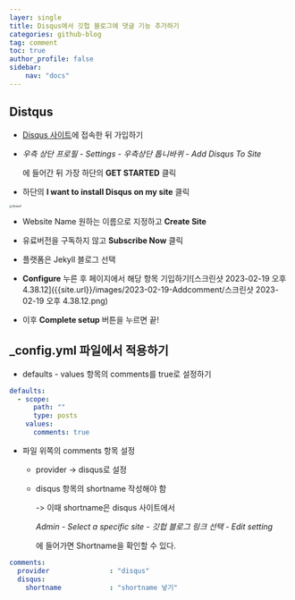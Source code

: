 ```yaml
---
layer: single
title: Disqus에서 깃헙 블로그에 댓글 기능 추가하기
categories: github-blog
tag: comment
toc: true
author_profile: false
sidebar:
    nav: "docs"
---
```


## Distqus

- [Disqus 사이트](https://disqus.com)에 접속한 뒤 가입하기



- *우측 상단 프로필 - Settings - 우측상단 톱니바퀴 - Add Disqus To Site*

  에 들어간 뒤 가장 하단의 **GET STARTED** 클릭



- 하단의 **I want to install Disqus on my site** 클릭

<img src="{{site.url}}/images/2023-02-19-Addcomment/disqus1-6792368.png" alt="disqus1" style="zoom:33%;" />



- Website Name 원하는 이름으로 지정하고 **Create Site**



- 유료버전을 구독하지 않고 **Subscribe Now** 클릭



- 플랫폼은 Jekyll 블로그 선택



- **Configure** 누른 후 페이지에서 해당 항목 기입하기![스크린샷 2023-02-19 오후 4.38.12]({{site.url}}/images/2023-02-19-Addcomment/스크린샷 2023-02-19 오후 4.38.12.png)



- 이후 **Complete setup** 버튼을 누르면 끝!



## _config.yml 파일에서 적용하기

+ defaults - values 항목의 comments를 true로 설정하기

```yaml
defaults:
  - scope:
      path: ""
      type: posts
    values:
      comments: true
```



+ 파일 위쪽의 comments 항목 설정

  + provider -> disqus로 설정
  + disqus 항목의 shortname 작성해야 함

    -> 이때 shortname은 disqus 사이트에서

    *Admin - Select a specific site - 깃헙 블로그 링크 선택 - Edit setting* 

    에 들어가면 Shortname을 확인할 수 있다.



```yaml
comments:
  provider               : "disqus"
  disqus:
    shortname            : "shortname 넣기"
```



